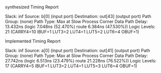 
synthesized Timing Report

Slack:                    inf
  Source:                 b[0]
                            (input port)
  Destination:            out[43]
                            (output port)
  Path Group:             (none)
  Path Type:              Max at Slow Process Corner
  Data Path Delay:        13.432ns  (logic 7.048ns (52.470%)  route 6.384ns (47.530%))
  Logic Levels:           21  (CARRY4=10 IBUF=1 LUT3=2 LUT4=1 LUT5=2 LUT6=4 OBUF=1)

Implemented Timing Report

Slack:                    inf
  Source:                 a[0]
                            (input port)
  Destination:            out[41]
                            (output port)
  Path Group:             (none)
  Path Type:              Max at Slow Process Corner
  Data Path Delay:        27.742ns  (logic 6.513ns (23.479%)  route 21.228ns (76.522%))
  Logic Levels:           17  (CARRY4=5 IBUF=1 LUT3=2 LUT4=1 LUT5=3 LUT6=4 OBUF=1)
